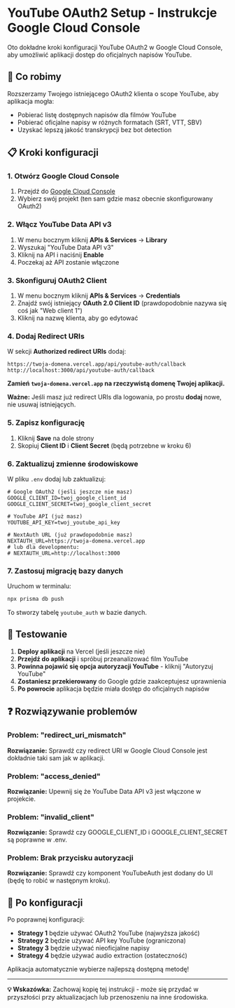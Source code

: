 # YouTube OAuth2 Setup - Instrukcje Google Cloud Console

Oto dokładne kroki konfiguracji YouTube OAuth2 w Google Cloud Console, aby umożliwić aplikacji dostęp do oficjalnych napisów YouTube.

## 🎯 Co robimy

Rozszerzamy Twojego istniejącego OAuth2 klienta o scope YouTube, aby aplikacja mogła:
- Pobierać listę dostępnych napisów dla filmów YouTube
- Pobierać oficjalne napisy w różnych formatach (SRT, VTT, SBV)
- Uzyskać lepszą jakość transkrypcji bez bot detection

## 📋 Kroki konfiguracji

### 1. Otwórz Google Cloud Console

1. Przejdź do [Google Cloud Console](https://console.cloud.google.com/)
2. Wybierz swój projekt (ten sam gdzie masz obecnie skonfigurowany OAuth2)

### 2. Włącz YouTube Data API v3

1. W menu bocznym kliknij **APIs & Services** → **Library**
2. Wyszukaj "YouTube Data API v3"
3. Kliknij na API i naciśnij **Enable**
4. Poczekaj aż API zostanie włączone

### 3. Skonfiguruj OAuth2 Client

1. W menu bocznym kliknij **APIs & Services** → **Credentials**
2. Znajdź swój istniejący **OAuth 2.0 Client ID** (prawdopodobnie nazywa się coś jak "Web client 1")
3. Kliknij na nazwę klienta, aby go edytować

### 4. Dodaj Redirect URIs

W sekcji **Authorized redirect URIs** dodaj:

```
https://twoja-domena.vercel.app/api/youtube-auth/callback
http://localhost:3000/api/youtube-auth/callback
```

**Zamień `twoja-domena.vercel.app` na rzeczywistą domenę Twojej aplikacji.**

**Ważne:** Jeśli masz już redirect URIs dla logowania, po prostu **dodaj** nowe, nie usuwaj istniejących.

### 5. Zapisz konfigurację

1. Kliknij **Save** na dole strony
2. Skopiuj **Client ID** i **Client Secret** (będą potrzebne w kroku 6)

### 6. Zaktualizuj zmienne środowiskowe

W pliku `.env` dodaj lub zaktualizuj:

```env
# Google OAuth2 (jeśli jeszcze nie masz)
GOOGLE_CLIENT_ID=twoj_google_client_id
GOOGLE_CLIENT_SECRET=twoj_google_client_secret

# YouTube API (już masz)
YOUTUBE_API_KEY=twoj_youtube_api_key

# NextAuth URL (już prawdopodobnie masz)
NEXTAUTH_URL=https://twoja-domena.vercel.app
# lub dla developmentu:
# NEXTAUTH_URL=http://localhost:3000
```

### 7. Zastosuj migrację bazy danych

Uruchom w terminalu:

```bash
npx prisma db push
```

To stworzy tabelę `youtube_auth` w bazie danych.

## 🧪 Testowanie

1. **Deploy aplikacji** na Vercel (jeśli jeszcze nie)
2. **Przejdź do aplikacji** i spróbuj przeanalizować film YouTube
3. **Powinna pojawić się opcja autoryzacji YouTube** - kliknij "Autoryzuj YouTube"
4. **Zostaniesz przekierowany** do Google gdzie zaakceptujesz uprawnienia
5. **Po powrocie** aplikacja będzie miała dostęp do oficjalnych napisów

## ❓ Rozwiązywanie problemów

### Problem: "redirect_uri_mismatch"
**Rozwiązanie:** Sprawdź czy redirect URI w Google Cloud Console jest dokładnie taki sam jak w aplikacji.

### Problem: "access_denied"
**Rozwiązanie:** Upewnij się że YouTube Data API v3 jest włączone w projekcie.

### Problem: "invalid_client"
**Rozwiązanie:** Sprawdź czy GOOGLE_CLIENT_ID i GOOGLE_CLIENT_SECRET są poprawne w .env.

### Problem: Brak przycisku autoryzacji
**Rozwiązanie:** Sprawdź czy komponent YouTubeAuth jest dodany do UI (będę to robić w następnym kroku).

## 🎉 Po konfiguracji

Po poprawnej konfiguracji:
- **Strategy 1** będzie używać OAuth2 YouTube (najwyższa jakość)
- **Strategy 2** będzie używać API key YouTube (ograniczona)
- **Strategy 3** będzie używać nieoficjalne napisy
- **Strategy 4** będzie używać audio extraction (ostateczność)

Aplikacja automatycznie wybierze najlepszą dostępną metodę!

---

**💡 Wskazówka:** Zachowaj kopię tej instrukcji - może się przydać w przyszłości przy aktualizacjach lub przenoszeniu na inne środowiska.